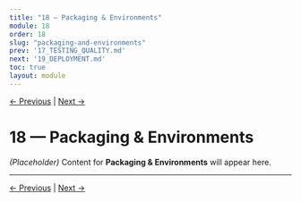 ```yaml
---
title: "18 — Packaging & Environments"
module: 18
order: 18
slug: "packaging-and-environments"
prev: '17_TESTING_QUALITY.md'
next: '19_DEPLOYMENT.md'
toc: true
layout: module
---
```

[← Previous](17_TESTING_QUALITY.md) | [Next →](19_DEPLOYMENT.md)

# 18 — Packaging & Environments

*(Placeholder)* Content for **Packaging & Environments** will appear here.

---

[← Previous](17_TESTING_QUALITY.md) | [Next →](19_DEPLOYMENT.md)
